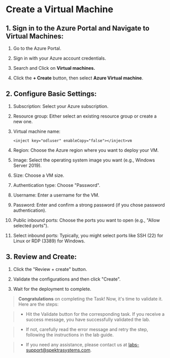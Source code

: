 # Create a Virtual Machine

## 1. Sign in to the Azure Portal and Navigate to Virtual Machines:

1. Go to the Azure Portal.

2. Sign in with your Azure account credentials.

3. Search and Click on **Virtual machines.**

4. Click the **+ Create** button, then select **Azure Virtual machine**.

## 2. Configure Basic Settings:

1. Subscription: Select your Azure subscription.

2. Resource group: Either select an existing resource group or create a new one.

3. Virtual machine name: 

   ```  
   <inject key="odluser" enableCopy="false"></inject>vm
   ``` 


4. Region: Choose the Azure region where you want to deploy your VM.

5. Image: Select the operating system image you want (e.g., Windows Server 2019).

6. Size: Choose a VM size.

5. Authentication type: Choose "Password".

6. Username: Enter a username for the VM.

7. Password: Enter and confirm a strong password (if you chose password authentication).

8. Public inbound ports: Choose the ports you want to open (e.g., "Allow selected ports").

9. Select inbound ports: Typically, you might select ports like SSH (22) for Linux or RDP (3389) for Windows.

## 3. Review and Create:

1. Click the "Review + create" button.

2. Validate the configurations and then click "Create".

3. Wait for the deployment to complete.

>**Congratulations** on completing the Task! Now, it's time to validate it. Here are the steps:

> - Hit the Validate button for the corresponding task. If you receive a success message, you have successfully validated the lab. 

> - If not, carefully read the error message and retry the step, following the instructions in the lab guide.

> - If you need any assistance, please contact us at labs-support@spektrasystems.com.

<validation step="7dd18d89-8556-457e-8168-ffeec553dc67" />
